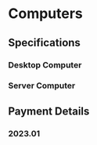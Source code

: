 # Computers

## Specifications

### Desktop Computer

### Server Computer

## Payment Details

### 2023.01
